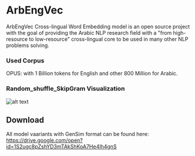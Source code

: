 # ArbEngVec 

ArbEngVec Cross-lingual Word Embedding model is an open source project with the goal of providing the Arabic NLP research field
with a "from high-resource to low-resource" cross-lingual core to be used in many other NLP problems solving.

### Used Corpus

OPUS: with 1 Billion tokens for English and other 800 Million for Arabic.

### Random_shuffle_SkipGram Visualization

![alt text](https://raw.githubusercontent.com/Raki22/ArbEngVec/master/random_skip_plot.png)

## Download 

All model vaariants with GenSim format can be found here: 
https://drive.google.com/open?id=1S2ugc8pZshYD3mTAkShKoA7He4Ih4gnS
